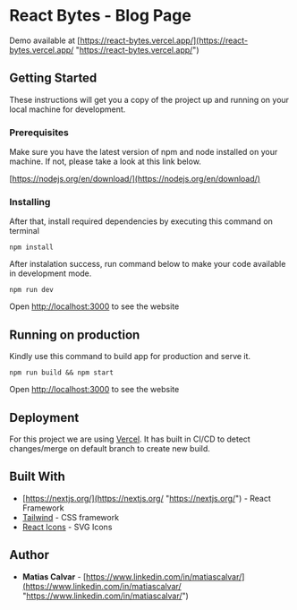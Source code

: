 # React Bytes - Blog Page

Demo available at [https://react-bytes.vercel.app/](https://react-bytes.vercel.app/ "https://react-bytes.vercel.app/")

## Getting Started

These instructions will get you a copy of the project up and running on your local machine for development.

### Prerequisites

Make sure you have the latest version of npm and node installed on your machine. If not, please take a look at this link below.

[https://nodejs.org/en/download/](https://nodejs.org/en/download/)

### Installing

After that, install required dependencies by executing this command on terminal

```
npm install
```

After instalation success, run command below to make your code available in development mode.

```
npm run dev
```

Open [http://localhost:3000](http://localhost:3000) to see the website

## Running on production

Kindly use this command to build app for production and serve it.

```
npm run build && npm start
```

Open [http://localhost:3000](http://localhost:3000) to see the website

## Deployment

For this project we are using [Vercel](https://vercel.com/).
It has built in CI/CD to detect changes/merge on default branch to create new build.

## Built With

- [https://nextjs.org/](https://nextjs.org/ "https://nextjs.org/") - React Framework
- [Tailwind](https://tailwindcss.com/) - CSS framework
- [React Icons](https://react-icons.github.io/react-icons/) - SVG Icons

## Author

- **Matias Calvar** - [https://www.linkedin.com/in/matiascalvar/](https://www.linkedin.com/in/matiascalvar/ "https://www.linkedin.com/in/matiascalvar/")
